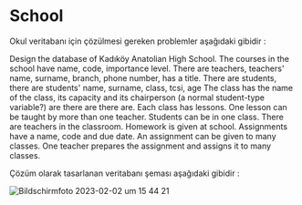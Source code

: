 # School

Okul veritabanı için çözülmesi gereken problemler aşağıdaki gibidir : 

Design the database of Kadıköy Anatolian High School.
    The courses in the school have name, code, importance level.
    There are teachers, teachers' name, surname, branch, phone number, has a title.
    There are students, there are students' name, surname, class, tcsi, age
    The class has the name of the class, its capacity and its chairperson (a normal student-type
    variable?) are there are there are.
    Each class has lessons.
    One lesson can be taught by more than one teacher.
    Students can be in one class.
    There are teachers in the classroom.
    Homework is given at school. Assignments have a name, code and due date. An assignment
    can be given to many classes. One teacher prepares the assignment and assigns it to many classes.

Çözüm olarak tasarlanan veritabanı şeması aşağıdaki gibidir : 

![Bildschirmfoto 2023-02-02 um 15 44 21](https://user-images.githubusercontent.com/120198895/216328544-07ac0c60-d27e-41df-9790-7acacc8c6a98.png)
